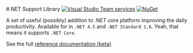 #.NET Support Library [![Visual Studio Team services](https://img.shields.io/vso/build/aloneguid/323c5f4c-c814-452d-9eaf-1006c83fd44c/1.svg?maxAge=2592000?style=flat-square)]() [![NuGet](https://img.shields.io/nuget/v/netbox.svg?maxAge=2592000?style=flat-square)](https://www.nuget.org/packages/netbox/)

A set of useful (possibly) addition to .NET core platform improving the daily productivity. Available for in `.NET 4.5` and `.NET Standard 1.6`. Yeah, that means it supports `.NET Core`.

See the full [reference documentation (beta)](doc/reference.md)